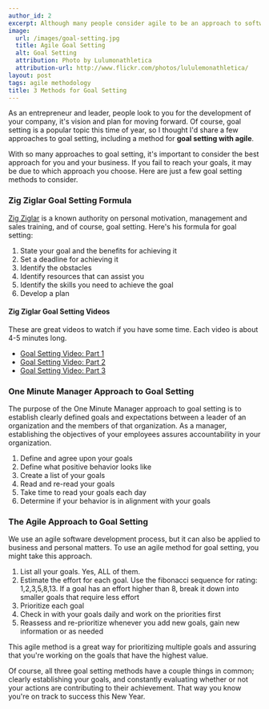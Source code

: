 ```yaml
---
author_id: 2
excerpt: Although many people consider agile to be an approach to software development, agile methodologies can be applied to many different business processes, as well as personal goal setting.
image:
  url: /images/goal-setting.jpg
  title: Agile Goal Setting
  alt: Goal Setting
  attribution: Photo by Lulumonathletica
  attribution-url: http://www.flickr.com/photos/lululemonathletica/
layout: post
tags: agile methodology
title: 3 Methods for Goal Setting
---
```


As an entrepreneur and leader, people look to you for the development of your company, it's vision and plan for moving forward. Of course, goal setting is a popular topic this time of year, so I thought I'd share a few approaches to goal setting, including a method for **goal setting with agile**.

With so many approaches to goal setting, it's important to consider the best approach for you and your business. If you fail to reach your goals, it may be due to which approach you choose.  Here are just a few goal setting methods to consider.

### Zig Ziglar Goal Setting Formula

[Zig Ziglar](http://www.ziglar.com/) is a known authority on personal motivation, management and sales training, and of course, goal setting. Here's his formula for goal setting:

1. State your goal and the benefits for achieving it
1. Set a deadline for achieving it
1. Identify the obstacles
1. Identify resources that can assist you
1. Identify the skills you need to achieve the goal
1. Develop a plan

#### Zig Ziglar Goal Setting Videos

These are great videos to watch if you have some time. Each video is about 4-5 minutes long.

* [Goal Setting Video: Part 1](http://youtu.be/Ae-VJ_lauCw)
* [Goal Setting Video: Part 2](http://youtu.be/kiQV0oTyd98)
* [Goal Setting Video: Part 3](http://youtu.be/su2UuP3aqZg)

### One Minute Manager Approach to Goal Setting

The purpose of the One Minute Manager approach to goal setting is to establish clearly defined goals and expectations between a leader of an organization and the members of that organization. As a manager, establishing the objectives of your employees assures accountability in your organization.

1. Define and agree upon your goals
1. Define what positive behavior looks like
1. Create a list of your goals
1. Read and re-read your goals
1. Take time to read your goals each day
1. Determine if your behavior is in alignment with your goals

### The Agile Approach to Goal Setting

We use an agile software development process, but it can also be applied to business and personal matters. To use an agile method for goal setting, you might take this approach.

1. List all your goals. Yes, ALL of them.
1. Estimate the effort for each goal. Use the fibonacci sequence for rating: 1,2,3,5,8,13. If a goal has an effort higher than 8, break it down into smaller goals that require less effort
1. Prioritize each goal
1. Check in with your goals daily and work on the priorities first
1. Reassess and re-prioritize whenever you add new goals, gain new information or as needed

This agile method is a great way for prioritizing multiple goals and assuring that you're working on the goals that have the highest value.

Of course, all three goal setting methods have a couple things in common; clearly establishing your goals, and constantly evaluating whether or not your actions are contributing to their achievement. That way you know you're on track to success this New Year.

